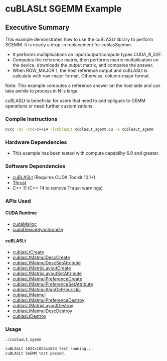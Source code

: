# cuBLASLt SGEMM Example

## Executive Summary

This example demonstrates how to use the cuBLASLt library to perform SGEMM. It is nearly a drop-in replacement for cublasSgemm. 
* It performs multiplications on input/output/compute types CUDA_R_32F.
* Computes the reference matrix, then performs matrix multiplication on the device, downloads the output matrix, and compares the answer.
* When ROW_MAJOR 1, the host reference output and cuBLASLt is calculate with row-major format. Otherwise, column-major format.

Note: This example computes a reference answer on the host side and can take awhile to process in N is large.

cuBLASLt is beneficial for users that need to add epligues to GEMM operations or need further customizations.

### Compile Instructions
```bash
nvcc -O3 -std=c++14 -lcublasLt cublasLt_sgemm.cu -o cublasLt_sgemm
```

### Hardware Dependencies
* This example has been tested with compute capability 6.0 and greater.

### Software Dependencies
* [cuBLASLt](https://docs.nvidia.com/cuda/cublas/index.html#using-the-cublasLt-api) (Requires CUDA Toolkit 10.1+)
* [Thrust](https://github.com/NVIDIA/thrust)
* C++ 11 (C++ 14 to remove Thrust warnings)

### APIs Used

#### CUDA Runtime
* [cudaMalloc](https://docs.nvidia.com/cuda/cuda-runtime-api/group__CUDART__MEMORY.html#group__CUDART__MEMORY_1g37d37965bfb4803b6d4e59ff26856356)
* [cudaDeviceSynchronize](https://docs.nvidia.com/cuda/cuda-runtime-api/group__CUDART__DEVICE.html#group__CUDART__DEVICE_1g10e20b05a95f638a4071a655503df25d)
#### cuBLASLt
* [cublasLtCreate](https://docs.nvidia.com/cuda/cublas/index.html#cublasLtCreate)
* [cublasLtMatmulDescCreate](https://docs.nvidia.com/cuda/cublas/index.html#cublasLtMatmulDescCreate)
* [cublasLtMatmulDescSetAttribute](https://docs.nvidia.com/cuda/cublas/index.html#cublasLtMatmulDescSetAttribute)
* [cublasLtMatrixLayoutCreate](https://docs.nvidia.com/cuda/cublas/index.html#cublasLtMatrixLayoutCreate)
* [cublasLtMatrixLayoutSetAttribute](https://docs.nvidia.com/cuda/cublas/index.html#cublasLtMatrixLayoutSetAttribute)
* [cublasLtMatmulPreferenceCreate](https://docs.nvidia.com/cuda/cublas/index.html#cublasLtMatmulPreferenceCreate)
* [cublasLtMatmulPreferenceSetAttribute](https://docs.nvidia.com/cuda/cublas/index.html#cublasLtMatmulPreferenceSetAttribute)
* [cublasLtMatmulAlgoGetHeuristic](https://docs.nvidia.com/cuda/cublas/index.html#cublasLtMatmulAlgoGetHeuristic)
* [cublasLtMatmul](https://docs.nvidia.com/cuda/cublas/index.html#cublasLtMatmul)
* [cublasLtMatmulPreferenceDestroy](https://docs.nvidia.com/cuda/cublas/index.html#cublasLtMatmulPreferenceDestroy)
* [cublasLtMatrixLayoutDestroy](https://docs.nvidia.com/cuda/cublas/index.html#cublasLtMatrixLayoutDestroy)
* [cublasLtMatmulDescDestroy](https://docs.nvidia.com/cuda/cublas/index.html#cublasLtMatmulDescDestroy)
* [cublasLtDestroy](https://docs.nvidia.com/cuda/cublas/index.html#cublasLtdestroy)

### Usage
```bash
./cublasLt_sgemm

cuBLASLt 1024x1024x1024 test running..
cuBLASLt SGEMM test passed.
```